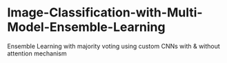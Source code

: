 # Image-Classification-with-Multi-Model-Ensemble-Learning
Ensemble Learning with majority voting using custom CNNs with &amp; without attention mechanism
